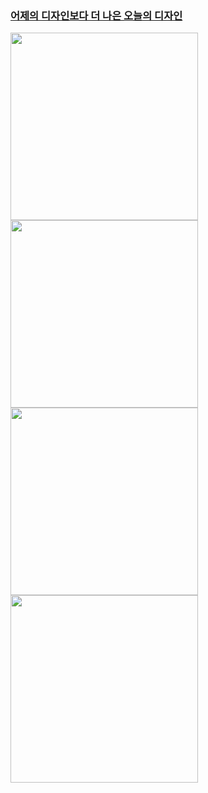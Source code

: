 ### [어제의 디자인보다 더 나은 오늘의 디자인](https://www.behance.net/66c34071)
<div>
  <a href="https://youtu.be/y02I-vz-kBs?t=738">
    <img src="https://github.com/qodldks/qodldks/blob/master/yearning.jpg?raw=true" width="300px"/>
  </a>
  <a href="https://youtu.be/y02I-vz-kBs?t=754">
    <img src="https://github.com/qodldks/qodldks/blob/master/last%20vlog.jpg?raw=true" width="300px"/>
  </a>
  <a href="https://youtu.be/y02I-vz-kBs?t=882">
    <img src="https://github.com/qodldks/qodldks/blob/master/%EC%B0%8C%EB%8B%88%EA%BE%B8.jpg?raw=true" width="300px"/>
  </a>
  <a href="https://youtu.be/y02I-vz-kBs?t=990">
    <img src="https://github.com/qodldks/qodldks/blob/master/love.jpg?raw=true" width="300px"/>
  </a>
</div>


